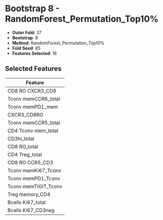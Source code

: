 # Bootstrap 8 - RandomForest_Permutation_Top10%

- **Outer Fold**: 37
- **Bootstrap**: 8
- **Method**: RandomForest_Permutation_Top10%
- **Fold Seed**: 85
- **Features Selected**: 16

## Selected Features

| Feature |
|---------|
| CD8 RO CXCR3_CD8 |
| Tconv memCCR6_total |
| Tconv memPD1_mem |
| CXCR3_CD8RO |
| Tconv memCCR5_total |
| CD4 Tconv mem_total |
| CD3hi_total |
| CD8 RO_total |
| CD4 Treg_total |
| CD8 RO CCR5_CD3 |
| Tconv memKi67_Tconv |
| Tconv memPD1_Tconv |
| Tconv memTIGIT_Tconv |
| Treg memory_CD4 |
| Bcells Ki67_total |
| Bcells Ki67_CD3neg |
